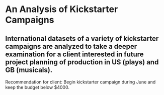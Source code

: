 # An Analysis of Kickstarter Campaigns
International datasets of a variety of kickstarter campaigns are analyzed to take a deeper examination for a client interested in future project planning of production in US (plays) and GB (musicals).
---
Recommendation for client: Begin kickstarter campaign during June and keep the budget below $4000.
